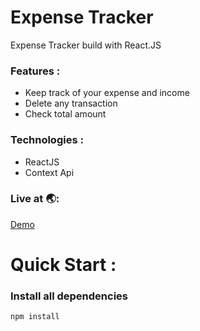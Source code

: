 # Expense Tracker

Expense Tracker build with React.JS

### Features :

- Keep track of your expense and income
- Delete any transaction
- Check total amount

### Technologies :

- ReactJS
- Context Api

### Live at 🌏:

[Demo](https://react-movies-trend.netlify.app/)

# Quick Start :

### Install all dependencies

```bash
npm install
```

